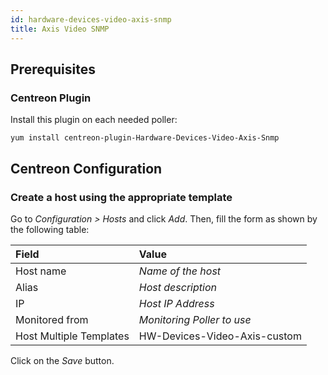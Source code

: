 ```yaml
---
id: hardware-devices-video-axis-snmp
title: Axis Video SNMP
---
```


## Prerequisites

### Centreon Plugin

Install this plugin on each needed poller:

``` shell
yum install centreon-plugin-Hardware-Devices-Video-Axis-Snmp
```

## Centreon Configuration

### Create a host using the appropriate template

Go to *Configuration \> Hosts* and click *Add*. Then, fill the form as shown by
the following table:

| Field                   | Value                        |
| :---------------------- | :--------------------------- |
| Host name               | *Name of the host*           |
| Alias                   | *Host description*           |
| IP                      | *Host IP Address*            |
| Monitored from          | *Monitoring Poller to use*   |
| Host Multiple Templates | HW-Devices-Video-Axis-custom |

Click on the *Save* button.
